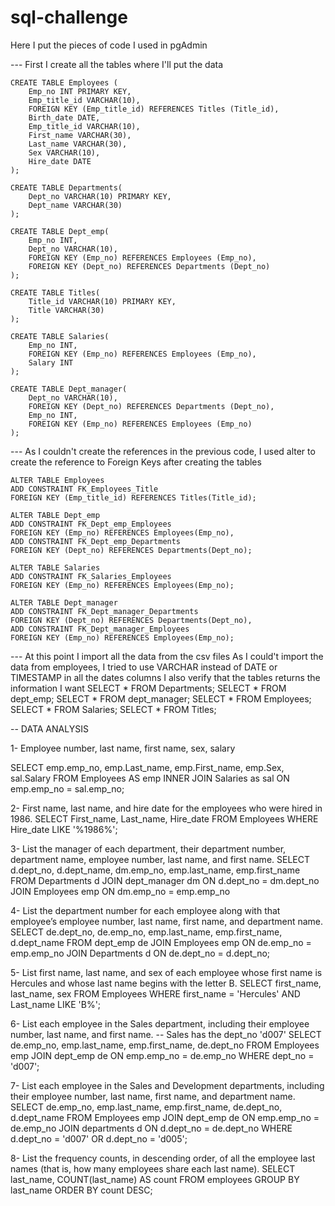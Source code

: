 # sql-challenge




Here I put the pieces of code I used in pgAdmin

--- First I create all the tables where I'll put the data

    CREATE TABLE Employees (
        Emp_no INT PRIMARY KEY,
        Emp_title_id VARCHAR(10),
        FOREIGN KEY (Emp_title_id) REFERENCES Titles (Title_id),
        Birth_date DATE,
        Emp_title_id VARCHAR(10),
        First_name VARCHAR(30),
        Last_name VARCHAR(30),
        Sex VARCHAR(10),
        Hire_date DATE
    );

    CREATE TABLE Departments(
        Dept_no VARCHAR(10) PRIMARY KEY,
        Dept_name VARCHAR(30)
    );

    CREATE TABLE Dept_emp(
        Emp_no INT,
        Dept_no VARCHAR(10),
        FOREIGN KEY (Emp_no) REFERENCES Employees (Emp_no),
        FOREIGN KEY (Dept_no) REFERENCES Departments (Dept_no)
    );

    CREATE TABLE Titles(
        Title_id VARCHAR(10) PRIMARY KEY,
        Title VARCHAR(30)
    );

    CREATE TABLE Salaries(
        Emp_no INT,
        FOREIGN KEY (Emp_no) REFERENCES Employees (Emp_no),
        Salary INT
    );

    CREATE TABLE Dept_manager(
        Dept_no VARCHAR(10),
        FOREIGN KEY (Dept_no) REFERENCES Departments (Dept_no),
        Emp_no INT,
        FOREIGN KEY (Emp_no) REFERENCES Employees (Emp_no)
    );

--- As I couldn't create the references in the previous code, I used alter to create the reference to Foreign Keys after creating the tables

    ALTER TABLE Employees
    ADD CONSTRAINT FK_Employees_Title
    FOREIGN KEY (Emp_title_id) REFERENCES Titles(Title_id);

    ALTER TABLE Dept_emp
    ADD CONSTRAINT FK_Dept_emp_Employees
    FOREIGN KEY (Emp_no) REFERENCES Employees(Emp_no),
    ADD CONSTRAINT FK_Dept_emp_Departments
    FOREIGN KEY (Dept_no) REFERENCES Departments(Dept_no);

    ALTER TABLE Salaries
    ADD CONSTRAINT FK_Salaries_Employees
    FOREIGN KEY (Emp_no) REFERENCES Employees(Emp_no);

    ALTER TABLE Dept_manager
    ADD CONSTRAINT FK_Dept_manager_Departments
    FOREIGN KEY (Dept_no) REFERENCES Departments(Dept_no),
    ADD CONSTRAINT FK_Dept_manager_Employees
    FOREIGN KEY (Emp_no) REFERENCES Employees(Emp_no);

--- At this point I import all the data from the csv files
    As I could't import the data from employees, I tried to use VARCHAR instead of DATE or TIMESTAMP in all the dates columns
    I also verify that the tables returns the information I want
SELECT * FROM Departments;
SELECT * FROM dept_emp;
SELECT * FROM dept_manager;
SELECT * FROM Employees;
SELECT * FROM Salaries;
SELECT * FROM Titles;

-- DATA ANALYSIS

1- Employee number, last name, first name, sex, salary

SELECT emp.emp_no, emp.Last_name, emp.First_name, emp.Sex, sal.Salary
FROM Employees AS emp
INNER JOIN Salaries as sal ON emp.emp_no = sal.emp_no;


2- First name, last name, and hire date for the employees who were hired in 1986.
SELECT First_name, Last_name, Hire_date 
FROM Employees
WHERE Hire_date LIKE '%1986%';


3- List the manager of each department, their department number, department name, employee number, last name, and first name.
SELECT d.dept_no, d.dept_name, dm.emp_no, emp.last_name, emp.first_name
FROM Departments d
JOIN dept_manager dm ON d.dept_no = dm.dept_no
JOIN Employees emp ON dm.emp_no = emp.emp_no


4- List the department number for each employee along with that employee’s employee number, last name, first name, and department name.
SELECT de.dept_no, de.emp_no, emp.last_name, emp.first_name, d.dept_name
FROM dept_emp de
JOIN Employees emp ON de.emp_no = emp.emp_no
JOIN Departments d ON de.dept_no = d.dept_no;

5- List first name, last name, and sex of each employee whose first name is Hercules and whose last name begins with the letter B.
SELECT first_name, last_name, sex
FROM Employees
WHERE first_name = 'Hercules' AND Last_name LIKE 'B%';

6- List each employee in the Sales department, including their employee number, last name, and first name.
-- Sales has the dept_no 'd007'
SELECT de.emp_no, emp.last_name, emp.first_name, de.dept_no
FROM Employees emp
JOIN dept_emp de ON emp.emp_no = de.emp_no
WHERE dept_no = 'd007';


7- List each employee in the Sales and Development departments, including their employee number, last name, first name, and department name.
SELECT de.emp_no, emp.last_name, emp.first_name, de.dept_no, d.dept_name
FROM Employees emp
JOIN dept_emp de ON emp.emp_no = de.emp_no
JOIN departments d ON d.dept_no = de.dept_no
WHERE d.dept_no = 'd007' OR d.dept_no = 'd005';

8- List the frequency counts, in descending order, of all the employee last names (that is, how many employees share each last name).
SELECT last_name, COUNT(last_name) AS count
FROM employees
GROUP BY last_name
ORDER BY count DESC;
